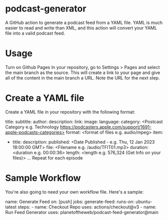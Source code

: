 # podcast-generator

A GitHub action to generate a podcast feed from a YAML file. YAML is much easier to read and write than XML, and this action will convert your YAML file into a valid podcast feed.

# Usage
Turn on Github Pages
In your repository, go to Settings > Pages and select the main branch as the source. This will create a link to your page and give all of the content in the main branch a URL. Note the URL for the next step.

# Create a YAML file
Create a YAML file in your repository with the following format:

title: <Podcast Title>
subtitle: <Podcast Subtitle>
author: <Author Name>
description: <Podcast Description>
link: <GitHub Pages URL>
image: <Artwork Location>
language: <Podcast Language e.g. en-us>
category: <Postcast Category e.g. Technology https://podcasters.apple.com/support/1691-apple-podcasts-categories>
format: <format of files e.g. audio/mpeg>
item:
  - title: <Podcast Episode Title>
    description: <Podcast Episode Description>
    published: <Date Published - e.g. Thu, 12 Jan 2023 18:00:00 GMT>
    file: <Filename e.g. /audio/TFIT01.mp3>
    duration: <duration e.g. 00:00:36>
    length: <length e.g. 576,324 (Get Info on your files)>
  ... Repeat for each episode
# Sample Workflow
You're also going to need your own workflow file. Here's a sample:

name: Generate Feed
on: [push]
jobs:
  generate-feed:
    runs-on: ubuntu-latest
    steps:
      - name: Checkout Repo
        uses: actions/checkout@v3
      - name: Run Feed Generator
        uses: planetoftheweb/podcast-feed-generator@main
